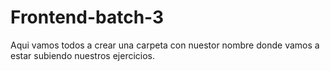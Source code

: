 # Frontend-batch-3

Aqui vamos todos a crear una carpeta con nuestor nombre donde vamos a estar subiendo nuestros ejercicios.

